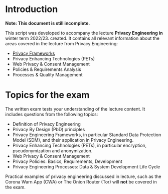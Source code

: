 # Introduction

**Note: This document is still incomplete.**

This script was developed to accompany the lecture **Privacy Engineering in** winter term 2022/23.
created.
It contains all relevant information about the areas covered in the lecture from
Privacy Engineering:

* [Privacy Frameworks]({{'pe.frameworks'|href}})
* Privacy Enhancing Technologies (PETs)
* Web Privacy & Consent Management
* Policies & Requirements Analysis
* Processes & Quality Management

# Topics for the exam

The written exam tests your understanding of the lecture content. It includes questions from the following topics:

* Definition of Privacy Engineering
* Privacy By Design (PbD) principles
* Privacy Engineering Frameworks, in particular Standard Data Protection Model (SDM), and their application in Privacy Engineering.
* Privacy Enhancing Technologies (PETs), in particular encryption, pseudonymization and anonymization.
* Web Privacy & Consent Management
* Privacy Policies: Basics, Requirements, Development
* Privacy Engineering Processes: Data & System Development Life Cycle

Practical examples of privacy engineering discussed in lecture, such as the Corona Warn App (CWA) or The Onion Router (Tor) will **not** be covered in the exam.

